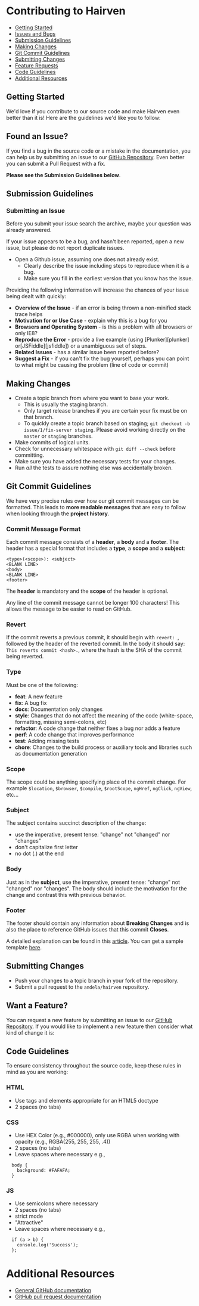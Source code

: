 # Contributing to Hairven

 - [Getting Started](#gs)
 - [Issues and Bugs](#issue)
 - [Submission Guidelines](#submit)
 - [Making Changes](#mc)
 - [Git Commit Guidelines](#commit)
 - [Submitting Changes](#sc)
 - [Feature Requests](#feature)
 - [Code Guidelines](#cg)
 - [Additional Resources](#ar)


## <a name="gs"></a> Getting Started
We'd love if you contribute to our source code and make Hairven even better than it is! Here are the guidelines we'd like you to follow:


## <a name="issue"></a> Found an Issue?
If you find a bug in the source code or a mistake in the documentation, you can help us by submitting an issue to our [GitHub Repository](https://github.com/andela/hairven/issues). Even better you can submit a Pull Request with a fix.

**Please see the Submission Guidelines below**.


## <a name="submit"></a> Submission Guidelines

### Submitting an Issue
Before you submit your issue search the archive, maybe your question was already answered.

If your issue appears to be a bug, and hasn't been reported, open a new issue, but please do not report duplicate issues. 

* Open a Github issue, assuming one does not already exist.
  * Clearly describe the issue including steps to reproduce when it is a bug.
  * Make sure you fill in the earliest version that you know has the issue.

Providing the following information will increase the chances of your issue being dealt with quickly:

* **Overview of the Issue** - if an error is being thrown a non-minified stack trace helps
* **Motivation for or Use Case** - explain why this is a bug for you
* **Browsers and Operating System** - is this a problem with all browsers or only IE8?
* **Reproduce the Error** - provide a live example (using [Plunker][plunker] or[JSFiddle][jsfiddle]) or a unambiguous set of steps.
* **Related Issues** - has a similar issue been reported before?
* **Suggest a Fix** - if you can't fix the bug yourself, perhaps you can point to what might be causing the problem (line of code or commit)


## <a name="mc"></a> Making Changes

* Create a topic branch from where you want to base your work.
  * This is usually the staging branch.
  * Only target release branches if you are certain your fix must be on that
    branch.
  * To quickly create a topic branch based on staging; `git checkout -b
    issue/1/fix-server staging`. Please avoid working directly on the
    `master` or `staging` branches.
* Make commits of logical units.
* Check for unnecessary whitespace with `git diff --check` before committing.
* Make sure you have added the necessary tests for your changes.
* Run _all_ the tests to assure nothing else was accidentally broken.


## <a name="commit"></a> Git Commit Guidelines

We have very precise rules over how our git commit messages can be formatted.  This leads to **more readable messages** that are easy to follow when looking through the **project history**.

### Commit Message Format
Each commit message consists of a **header**, a **body** and a **footer**. The header has a special format that includes a **type**, a **scope** and a **subject**:

```
<type>(<scope>): <subject>
<BLANK LINE>
<body>
<BLANK LINE>
<footer>
```

The **header** is mandatory and the **scope** of the header is optional.

Any line of the commit message cannot be longer 100 characters! This allows the message to be easier to read on GitHub.

### Revert
If the commit reverts a previous commit, it should begin with `revert: `, followed by the header of the reverted commit. In the body it should say: `This reverts commit <hash>.`, where the hash is the SHA of the commit being reverted.

### Type
Must be one of the following:

* **feat**: A new feature
* **fix**: A bug fix
* **docs**: Documentation only changes
* **style**: Changes that do not affect the meaning of the code (white-space, formatting, missing
  semi-colons, etc)
* **refactor**: A code change that neither fixes a bug nor adds a feature
* **perf**: A code change that improves performance
* **test**: Adding missing tests
* **chore**: Changes to the build process or auxiliary tools and libraries such as documentation
  generation

### Scope
The scope could be anything specifying place of the commit change. For example `$location`, `$browser`, `$compile`, `$rootScope`, `ngHref`, `ngClick`, `ngView`, etc...

### Subject
The subject contains succinct description of the change:

* use the imperative, present tense: "change" not "changed" nor "changes"
* don't capitalize first letter
* no dot (.) at the end

### Body
Just as in the **subject**, use the imperative, present tense: "change" not "changed" nor "changes".
The body should include the motivation for the change and contrast this with previous behavior.

### Footer
The footer should contain any information about **Breaking Changes** and is also the place to reference GitHub issues that this commit **Closes**.

A detailed explanation can be found in this [article](http://adamsimpson.net/writing/git-commit-template). You can get a sample template [here](https://gist.github.com/Linell/bd8100c4e04348c7966d).


## <a name="sc"></a> Submitting Changes

* Push your changes to a topic branch in your fork of the repository.
* Submit a pull request to the `andela/hairven` repository.


## <a name="feature"></a> Want a Feature?
You can request a new feature by submitting an issue to our [GitHub Repository](https://github.com/andela/hairven/issues). If you would like to implement a new feature then consider what kind of change it is:


## <a name="cg"></a> Code Guidelines
To ensure consistency throughout the source code, keep these rules in mind as you are working:

### HTML

* Use tags and elements appropriate for an HTML5 doctype 
* 2 spaces (no tabs)

### CSS

* Use HEX Color (e.g., #000000), only use RGBA when working with opacity (e.g., RGBA(255, 255, 255, .4))
* 2 spaces (no tabs)
* Leave spaces where necessary e.g.,

```
  body {
    background: #FAFAFA;
  }
```

### JS

* Use semicolons where necessary
* 2 spaces (no tabs)
* strict mode
* "Attractive"
* Leave spaces where necessary e.g.,

```
  if (a > b) { 
    console.log('Success');
  };
```


# <a name="ar"></a> Additional Resources

* [General GitHub documentation](http://help.github.com/)
* [GitHub pull request documentation](http://help.github.com/send-pull-requests/)
